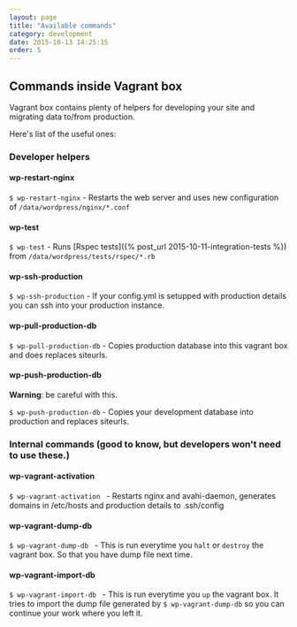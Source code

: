 ```yaml
---
layout: page
title: "Available commands"
category: development
date: 2015-10-13 14:25:15
order: 5
---
```


## Commands inside Vagrant box
Vagrant box contains plenty of helpers for developing your site and migrating data to/from production.

Here's list of the useful ones:
### Developer helpers

#### wp-restart-nginx
```$ wp-restart-nginx``` - Restarts the web server and uses new configuration of ```/data/wordpress/nginx/*.conf```

#### wp-test
`$ wp-test` - Runs [Rspec tests]({% post_url 2015-10-11-integration-tests %}) from ```/data/wordpress/tests/rspec/*.rb```

#### wp-ssh-production
```$ wp-ssh-production``` - If your config.yml is setupped with production details you can ssh into your production instance.

#### wp-pull-production-db
`$ wp-pull-production-db` - Copies production database into this vagrant box and does replaces siteurls.

#### wp-push-production-db
**Warning**: be careful with this.

`$ wp-push-production-db` - Copies your development database into production and replaces siteurls.


### Internal commands (good to know, but developers won't need to use these.)

#### wp-vagrant-activation
```$ wp-vagrant-activation ``` - Restarts nginx and avahi-daemon, generates domains in /etc/hosts and production details to .ssh/config

#### wp-vagrant-dump-db
```$ wp-vagrant-dump-db ``` - This is run everytime you `halt` or `destroy` the vagrant box. So that you have dump file next time.

#### wp-vagrant-import-db
```$ wp-vagrant-import-db ``` - This is run everytime you `up` the vagrant box. It tries to import the dump file generated by ```$ wp-vagrant-dump-db``` so you can continue your work where you left it.